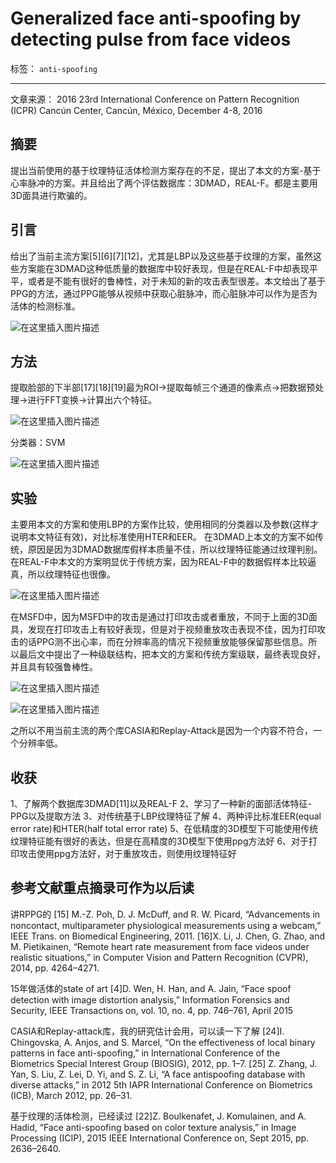 ﻿# Generalized face anti-spoofing by detecting pulse from face videos

标签： `anti-spoofing`

---

文章来源： 2016 23rd International Conference on Pattern Recognition (ICPR)
Cancún Center, Cancún, México, December 4-8, 2016   

## 摘要  

提出当前使用的基于纹理特征活体检测方案存在的不足，提出了本文的方案-基于心率脉冲的方案。并且给出了两个评估数据库：3DMAD，REAL-F。都是主要用3D面具进行欺骗的。

## 引言  

给出了当前主流方案[5][6][7][12]，尤其是LBP以及这些基于纹理的方案，虽然这些方案能在3DMAD这种低质量的数据库中较好表现，但是在REAL-F中却表现平平，或者是不能有很好的鲁棒性，对于未知的新的攻击表型很差。本文给出了基于PPG的方法，通过PPG能够从视频中获取心脏脉冲，而心脏脉冲可以作为是否为活体的检测标准。  


![在这里插入图片描述](https://img-blog.csdnimg.cn/20190318192721703.png?x-oss-process=image/watermark,type_ZmFuZ3poZW5naGVpdGk,shadow_10,text_aHR0cHM6Ly9ibG9nLmNzZG4ubmV0L3FxXzI4ODg4ODM3,size_16,color_FFFFFF,t_70)


## 方法  

提取脸部的下半部[17][18][19]最为ROI->提取每帧三个通道的像素点->把数据预处理->进行FFT变换->计算出六个特征。  

![在这里插入图片描述](https://img-blog.csdnimg.cn/20190318192736867.png)

分类器：SVM  

![在这里插入图片描述](https://img-blog.csdnimg.cn/20190318192747824.png)


## 实验  

主要用本文的方案和使用LBP的方案作比较，使用相同的分类器以及参数(这样才说明本文特征有效)，对比标准使用HTER和EER。
在3DMAD上本文的方案不如传统，原因是因为3DMAD数据库假样本质量不佳，所以纹理特征能通过纹理判别。在REAL-F中本文的方案明显优于传统方案，因为REAL-F中的数据假样本比较逼真，所以纹理特征也很像。  

![在这里插入图片描述](https://img-blog.csdnimg.cn/20190318192803838.png)


在MSFD中，因为MSFD中的攻击是通过打印攻击或者重放，不同于上面的3D面具，发现在打印攻击上有较好表现，但是对于视频重放攻击表现不佳，因为打印攻击的话PPG测不出心率，而在分辨率高的情况下视频重放能够保留那些信息。所以最后文中提出了一种级联结构，把本文的方案和传统方案级联，最终表现良好，并且具有较强鲁棒性。  

![在这里插入图片描述](https://img-blog.csdnimg.cn/20190318192815368.png)  

![在这里插入图片描述](https://img-blog.csdnimg.cn/20190318192831748.png?x-oss-process=image/watermark,type_ZmFuZ3poZW5naGVpdGk,shadow_10,text_aHR0cHM6Ly9ibG9nLmNzZG4ubmV0L3FxXzI4ODg4ODM3,size_16,color_FFFFFF,t_70)



之所以不用当前主流的两个库CASIA和Replay-Attack是因为一个内容不符合，一个分辨率低。  

## 收获

1、了解两个数据库3DMAD[11]以及REAL-F
2、学习了一种新的面部活体特征-PPG以及提取方法
3、对传统基于LBP纹理特征了解
4、两种评比标准EER(equal error rate)和HTER(half total error rate)
5、在低精度的3D模型下可能使用传统纹理特征能有很好的表达，但是在高精度的3D模型下使用ppg方法好
6、对于打印攻击使用ppg方法好，对于重放攻击，则使用纹理特征好  

##  参考文献重点摘录可作为以后读  

讲RPPG的
[15] M.-Z. Poh, D. J. McDuff, and R. W. Picard, “Advancements in noncontact, multiparameter physiological measurements using a webcam,”
IEEE Trans. on Biomedical Engineering, 2011. 
[16]X. Li, J. Chen, G. Zhao, and M. Pietikainen, “Remote heart rate
measurement from face videos under realistic situations,” in Computer
Vision and Pattern Recognition (CVPR), 2014, pp. 4264–4271.    

15年做活体的state of art 
[4]D. Wen, H. Han, and A. Jain, “Face spoof detection with image distortion analysis,” Information Forensics and Security, IEEE Transactions
on, vol. 10, no. 4, pp. 746–761, April 2015   

CASIA和Replay-attack库，我的研究估计会用，可以读一下了解
[24]I. Chingovska, A. Anjos, and S. Marcel, “On the effectiveness of local
binary patterns in face anti-spoofing,” in International Conference of the
Biometrics Special Interest Group (BIOSIG), 2012, pp. 1–7.
[25] Z. Zhang, J. Yan, S. Liu, Z. Lei, D. Yi, and S. Z. Li, “A face antispoofing database with diverse attacks,” in 2012 5th IAPR International
Conference on Biometrics (ICB), March 2012, pp. 26–31.   

基于纹理的活体检测，已经读过
[22]Z. Boulkenafet, J. Komulainen, and A. Hadid, “Face anti-spoofing based
on color texture analysis,” in Image Processing (ICIP), 2015 IEEE
International Conference on, Sept 2015, pp. 2636–2640. 





